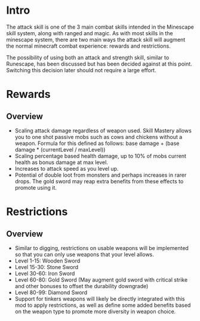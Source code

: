 # Intro
The attack skill is one of the 3 main combat skills intended in the Minescape skill system, along with ranged and magic.
As with most skills in the minescape system, there are two main ways the attack skill will augment the normal minecraft
combat experience: rewards and restrictions.

The possibility of using both an attack and strength skill, similar to Runescape, 
has been discussed but has been decided against at this point. 
Switching this decision later should not require a large effort. 

# Rewards
## Overview
- Scaling attack damage regardless of weapon used. 
    Skill Mastery allows you to one shot passive mobs such as cows and chickens without a weapon.
    Formula for this defined as follows: base damage + (base damage * (currentLevel / maxLevel))
- Scaling percentage based health damage, up to 10% of mobs current health as bonus damage at max level.
- Increases to attack speed as you level up.
- Potential of double loot from monsters and perhaps increases in rarer drops. 
    The gold sword may reap extra benefits from these effects to promote using it. 

# Restrictions
## Overview
- Similar to digging, restrictions on usable weapons will be implemented so that you can only use weapons that your level allows.
- Level 1-15: Wooden Sword
- Level 15-30: Stone Sword
- Level 30-60: Iron Sword
- Level 60-80: Gold Sword (May augment gold sword with critical strike and other bonuses to offset the durability downgrade)
- Level 80-99: Diamond Sword
- Support for tinkers weapons will likely be directly integrated with this mod to apply restrictions,
    as well as define some added benefits based on the weapon type to promote more diversity in weapon choice.
